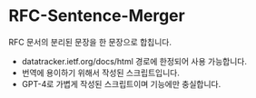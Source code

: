 # RFC-Sentence-Merger

RFC 문서의 분리된 문장을 한 문장으로 합칩니다.

- datatracker.ietf.org/docs/html 경로에 한정되어 사용 가능합니다.
- 번역에 용이하기 위해서 작성된 스크립트입니다.
- GPT-4로 가볍게 작성된 스크립트이며 기능에만 충실합니다.
